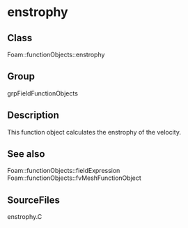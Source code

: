 # enstrophy 
## Class
Foam::functionObjects::enstrophy

## Group
grpFieldFunctionObjects

## Description
This function object calculates the enstrophy of the velocity.

## See also
Foam::functionObjects::fieldExpression
Foam::functionObjects::fvMeshFunctionObject

## SourceFiles
enstrophy.C

